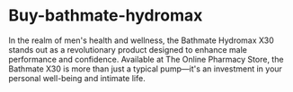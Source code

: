 # Buy-bathmate-hydromax
In the realm of men's health and wellness, the Bathmate Hydromax X30 stands out as a revolutionary product designed to enhance male performance and confidence. Available at The Online Pharmacy Store, the Bathmate X30 is more than just a typical pump—it's an investment in your personal well-being and intimate life.
